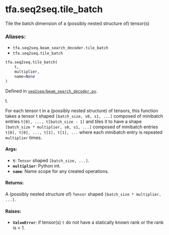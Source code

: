 <div itemscope itemtype="http://developers.google.com/ReferenceObject">
<meta itemprop="name" content="tfa.seq2seq.tile_batch" />
<meta itemprop="path" content="Stable" />
</div>

# tfa.seq2seq.tile_batch

Tile the batch dimension of a (possibly nested structure of) tensor(s)

### Aliases:

* `tfa.seq2seq.beam_search_decoder.tile_batch`
* `tfa.seq2seq.tile_batch`

``` python
tfa.seq2seq.tile_batch(
    t,
    multiplier,
    name=None
)
```



Defined in [`seq2seq/beam_search_decoder.py`](https://github.com/tensorflow/addons/tree/0.4-release/tensorflow_addons/seq2seq/beam_search_decoder.py).

<!-- Placeholder for "Used in" -->
t.

For each tensor t in a (possibly nested structure) of tensors,
this function takes a tensor t shaped `[batch_size, s0, s1, ...]` composed
of minibatch entries `t[0], ..., t[batch_size - 1]` and tiles it to have a
shape `[batch_size * multiplier, s0, s1, ...]` composed of minibatch
entries `t[0], t[0], ..., t[1], t[1], ...` where each minibatch entry is
repeated `multiplier` times.

#### Args:


* <b>`t`</b>: `Tensor` shaped `[batch_size, ...]`.
* <b>`multiplier`</b>: Python int.
* <b>`name`</b>: Name scope for any created operations.


#### Returns:

A (possibly nested structure of) `Tensor` shaped
`[batch_size * multiplier, ...]`.



#### Raises:


* <b>`ValueError`</b>: if tensor(s) `t` do not have a statically known rank or
the rank is < 1.